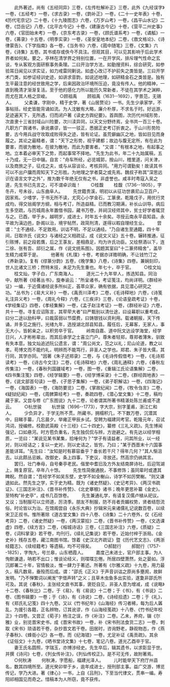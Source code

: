 <!-- { "loadSidebar": true } -->
　　此外著述，尚有《五经同异》三卷，《左传杜解补正》三卷，此外《九经误字》一卷，《五经考》一卷，《求古录》一卷，《韵补正》一卷，《二十一史年表》十卷，《历代宅京记》二十卷，《十九陵图志》六卷，《万岁山考》一卷，《昌平山水记》二卷，《岱岳记》八卷，《北平古今记》十卷，《建康古今记》十卷，《营平二州史事》六卷，《官田始未考》一卷，《京东考古录》一卷，《顾氏谱系考》一卷，《谲觚》一卷，《茀录》十五卷，《明季实录》一卷，《圣安皇地本纪》二卷，《救文格论》、《诗律蒙告》、《下学指南》各一卷，《当务书》六卷，《菰中随笔》三卷，《文集》六卷，《诗集》五卷。其书或存或佚今不具注。但观其目，可以见其影响于后此学术界者如何矣。要之，亭林在清学界之特别位置，一在开学风，排斥理气性命之玄谈，专从客观方面研察事务条理。二曰开治学方法，如勤搜资料，综合研究，如参验耳日闻见以求实证，如力戒雷同剿说。如虚心改订不护前失之类皆是。三曰开学术门类，如参证经训史迹，如讲求音韵，如说述地理，如研精金石之类皆是。独有生平最注意的经世致用之学，后来因政治环境所压迫，竟没有传人。他的精神，一直到晚清才渐渐复活。至于他的感化力所以能历久常新者，不徒在其学术之渊粹，而尤在其人格之崇峻。
　　○顾祖禹
　　顾祖禹（1631--1692），字景范，无锡人。
　　父柔谦，字刚中，精于史学，著《山居赘论》一书。先生少承家学，不事帖括，经史皆能背诵如流。为人沈敏有大略，廉介朴厚，不求名于时。好远游，足迹遍天下，无所遇，归而闭户著《读史方舆纪要》。首舆图，次历代州域形势，次直隶十三省封域山川险要，次川渎异同，以天文分野终焉，全书共一百三十卷。凡职方广舆诸书，承讹袭谬，皆一一驳正，悉据正史考订折衷之。于山川形势险要，古今用兵战守攻取成败得失之迹，皆有论证。虽荒僻幽仄之地，皆如目见而身履之。其论之最精者，谓："天下之形势，视乎建都；故边与腹无定所，有在此为要害，而彼为散地，在彼为散地，而此为要害者。"又谓："有根本之地，有起事之地。立本着必审天下之势，而起事常不择地。"先生为此书，年二十九始属稿，五十乃成，无一日中辍。自言："舟车所经，必览城郭，按山川，稽里道，问关津，以及商旅之子，征戍之夫，或与从容谈论，考核异同。"用力可谓勤矣！故读其书可以不出户牖而周知天下之形胜。为地理之学者莫之或先焉。魏叔子称其"深思远识在语言文字之外"，推为数千年绝无仅有之书，非虚誉也。咸丰时粤寇入吴之道，先生书已先言之，可不谓卓识哉！
　　○桂馥
　　桂馥（1736--1805），字冬卉，号未谷，山东曲阜人。
　　先世籍贵溪，明初以从征功世袭尼山卫百户，因家焉。少嗜学，于书无所不读，尤究心小学金石，工篆隶。乾隆戊子，用优行灵成均，得交翁阁学方纲，相与考订，所造益精。已而教习期满，补长山训导。病后生多空疏，与历城周永年置借书园，藏书万卷，并祠汉经师其中，贫士好学者辄贷与之。已酉，举于乡。越明岁，成进士，时年五十余矣。寻授云南永平县知县。永平故为滇边邑，卧阁以治，境宇帖然，政简刑清，遂得以暇自理经生业。
　　尝谓："士不通经，不足致用。训诂不明，不足以通经。"乃自诸生至通籍，四十年间，日取许氏《说文》与诸经之义相疏证，成《说文义证》五十卷。辗转推通，征引赅博，前之段若膺，后之王菉友，差相鼎足，均为许氏功臣。又绘祭酒以下，连二徐、张有吾、邱衍之属，作《说文统系图》。因题其室曰"十二篆师精舍"，盖毕生精力咸萃于是。
　　他著有《札璞》十卷，考据亦详赡明确，不让钱竹汀之《养新录》。复有《缪篆分韵》五卷，《晚学集》八卷，《诗集》四卷。兼娴刻印，世人比诸文三桥；然特末技，未足为先生重也。年七十，卒于官。
　　○桂文灿
　　桂文灿，字子白，广东南海人。
　　道光二十九年举人，拣选知县。同治中，献所著《经著丛书》，旋奉谕云："所呈诸书，考证笺注，均尚详明。《群经补证》一编，于近儒诸经说多所纠正，荟萃众家，确有依据，具见潜心研究之功。"丛书为；《易大义补》一卷，《禹贡川泽考》二卷，《毛诗释地》六卷，《诗笺礼注异义考》一卷，《周礼今释》六卷，《三疾评》三卷，《论语皇疏考证》十卷，《学经集证》四卷，《孝经集解》一卷，《孟子赵注考证》一卷，《群经补证》六卷，共十一卷。寻复应诏陈言，其荦荦大者"曰严甄别以清仕途，曰设幕职以重考成，曰分二途以励科甲，曰裁孱弱以节糜费，曰铸银钱以资利用。载诸朝报，天下传诵，并多见之施行。光绪九年，选授湖北郧县知县。履任后，无幕客，无家人，事无大小，皆躬亲之，以积劳卒于官。
　　岭南自嘉、道中阮文达设学海堂，经学日兴，人才彬彬辈出，而其后承学之士喜立门户。尊朱者轻郑，尊郑者薄朱，驯致有失本意。独文灿追述阮公遗言，谓："周公尚文，范之以礼；尼山论道，教之以孝。苟博文而不能约礼，明辨而不能笃行，非圣人之学也。郑君、朱子皆大儒，其行同，其学亦同。"因著《朱子述郑录》二卷，与《毛诗传假借考》一卷，《毛诗郑读考》一卷，《诗古今文注》二卷，《毛诗释地》六卷，《周礼通释》六卷，《春秋左传集注》一卷，《春秋列国疆域考》一卷，图一卷，《重辑江氏论语集解》二卷，《四书集注笺》四卷，《经学辑要》一卷，《经学博采录》十二卷，《群经舆地表》一卷，《说文部首句读》一卷，《子思子集解》一卷，《弟子职解诂》一卷，《四海记》一卷，《海国表》一卷，《海防要览》二卷，《掌故纪闻》二卷，《牧令刍言》二卷，《疑狱纪闻》一卷，《周髀算经考》一卷，奏疏四卷，《潜心堂文集》十二卷，稿均藏于家。又尝与修《广东图说》九十二卷，论者谓其所著书精湛处陈兰甫或不逮云。
　　○杭世骏
　　杭世骏（1696--1773），字大宗，别字堇甫，浙江仁和人。
　　少负异才，于学无所不贯。所藏书，拥榻积几，不下数万卷，沉潜其中，目睇手纂，几忘晨夕。举雍正甲辰乡试。受聘为福建同考官。乾隆元年，召试鸿词，授编修。校勘武英殿《十三经》《二十四史》，纂修《三礼义疏》。先生博闻强记，口如悬河。时方苞负重名，先生独侃侃与辨，方逊避之。有先达以经学相质，一览曰："某说见某书某集，拾唾何为？"学子有请益者，问其所业，以一经对，则以经诘之；复以一史对，则以史诘之，皆穷。乃曰；"某于西晋末十六国事差能详耳。"先生曰："汝知是时有慕容垂乎？垂长若干尺？得年几何？"其人惭沮去。以此颇丛忌嫉。改御史，条上四事，下吏议，寻放还。然高宗仍纳其言。
　　罢归，壮门奉母，自号秦亭老民。偕里中耆旧及方外友结南屏诗社。后迎驾湖上，赐复原官。卒年八十馀。
　　先生性简傲通脱，不事修饰；虽同辈时或遭其睥睨。然自谓；"吾经学不如吴东壁，史学不如全榭山，诗学不如厉樊榭。"则又谦退如此。然先生之学，实于史为精。既为《诸史然疑》、《史记考异》、《两汉书疏证》、《三国志补注》、《晋书补传赞》、《北史搴稂》诸书；晚年更思补纂《金史》。至特构"补史亭"，成书几百馀卷。
　　先生兼通礼学，有请复汉儒卢植从祀议。又议；当制服可以立师道，厉浇季。朋友不制服，防不肖者贡媚权势，贤者结怨流俗。时论皆以为治。在馆阁尝自《永乐大典》抄辑宋元来诸儒礼记说数百卷，以续宋卫正叔书。惟所著除《道古堂文集》四十八卷、《诗集》二十六卷外，仅《石经考异》二卷，《诸史然疑》一卷，《两汉蒙拾》二卷，《晋书补传赞》一卷，《文选课虚》四卷，《续方言》二卷，《榕城诗话》三卷，《三国志补注》六卷，《质疑》二卷，《词科掌录》若干卷，均刊行。《续礼记集说》若干卷，近始付梓于浙局。《金史补》残存五卷，藏江南图书馆。馀着《史汉北齐疏证》暨《历代艺文志》、《两浙经籍志》、《续经籍考》等遗稿，均不可得矣。
　　○郝懿行
　　郝懿行（1757--1825），字恂九，号兰皋，山东栖霞人。
　　嘉度己未进士，官户部主事。为人恂默谦退，呐若不出口；惟谈论经义，则喋喋忘倦。所居四壁萧然，处之晏如。浮沉郎署二十年，官情极淡，惟一肆力于著述。所著有《尔雅义疏》十九卷，用力最久，稿凡数易，垂殁而后成。谓："邵氏《正义》于声音训诂之原尚多壅阂，故鲜发明。"乃不惮繁词以阐发"字借声转"之义；且草木虫鱼多出实验，遂夐非邵氏所可及。其说《春秋》，主张经文直书其事，褒贬自见，非圣人意为增减，成《说略》十二卷、《春秋比》二卷。于《易》，有《易说》十二卷；于《书》，有《书说》二卷、《图书辑要》一卷；于《诗》，有《诗说》二卷，《诗经拾遗》二卷；于《礼》，有《郑氏礼记笺》四十九卷。又以《竹书纪年》《山海经》传习者稀，每为后人羼乱，为援引各籍，正名辨物，订其讹谬，作《山海经笺疏》十八卷、《竹书纪年校正》十四卷。又尝正《荀子》杨注之误，作《补注》二卷。乙未，养疴，辍《尔雅》业，别览晋宋史书，成《晋宋书故》一卷，补《宋书刑法食货二志》一卷，刺取《宋书》琐语若干卷，杂抄晋文若干卷。田居时，咨询野老，静观物态，作《燕子春秋》、《蜂衙小记》各一卷。而《纪海错》一卷，尤足补证《禹贡疏》。其余《证俗文》十九卷，《晒书堂诗文集》十七卷，笔记八卷。道光乙酉卒于官。
　　妻王氏名圆照，字瑞玉，亦博涉经史。先生卒后，辑其遗书，以求彰显于世。并撰《诗问》七卷，《列女传补注》，《列仙传校正》。是不可无传，故附著焉。
　　○何秋涛
　　何秋涛，字愿船，福建光泽人。
　　儿时能举天下府厅州县名，数其四境所至。道光癸卯举于乡，逾年成进士，授刑部主事。益广交游，博览传记，学乃大进。著《律心》一书，上自《吕刑》，下至当代律文，贯串一编。寿阳祁相国见而奇之。惜稿本为人所窃，竟不获传。

